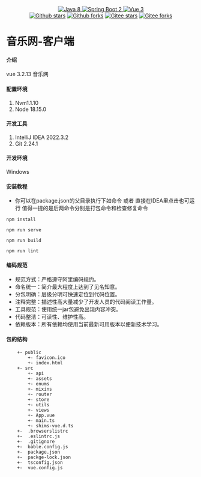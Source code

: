 
<p align="center"><a href='https://docs.oracle.com/en/java/javase/8'><img alt="Java 8" src="
https://img.shields.io/badge/Java%208-%234479A1.svg?logo=data:image/png"
</a>
    <a href='https://docs.spring.io/spring-boot/docs/2.0.0-SNAPSHOT/reference/html'>
<img alt="Spring Boot 2" src="https://img.shields.io/badge/Spring%20Boot%202-%23000000.svg?logo=springboot">
</a>
    <a href='https://staging-cn.vuejs.org'>
<img alt="Vue 3" src="https://img.shields.io/badge/Vue%202%20-%232b3847.svg?logo=vue.js">
</a><br/>
    <a href='#'><img alt="Github stars" src="https://img.shields.io/github/stars/201206030/novel?logo=github"></a>
    <a href='#'><img alt="Github forks" src="https://img.shields.io/github/forks/201206030/novel?logo=github"></a>
    <a href='#'><img alt="Gitee stars" src="https://gitee.com/novel_dev_team/novel/badge/star.svg?theme=gitee"></a>
    <a href='#'><img alt="Gitee forks" src="https://gitee.com/novel_dev_team/novel/badge/fork.svg?theme=gitee"></a>
</p>

# 音乐网-客户端

#### 介绍
vue 3.2.13 音乐网
#### 配置环境
1. Nvm1.1.10
2. Node 18.15.0
#### 开发工具
1. IntelliJ IDEA 2022.3.2
2. Git 2.24.1
#### 开发环境
Windows
#### 安装教程
+ 你可以在package.json的父目录执行下如命令 或者 直接在IDEA里点击也可运行 值得一提的是后两命令分别是打包命令和检查修复命令
```
npm install
```
```
npm run serve
```
```
npm run build
```
```
npm run lint
```

#### 编码规范

- 规范方式：严格遵守阿里编码规约。
- 命名统一：简介最大程度上达到了见名知意。
- 分包明确：层级分明可快速定位到代码位置。
- 注释完整：描述性高大量减少了开发人员的代码阅读工作量。
- 工具规范：使用统一jar包避免出现内容冲突。
- 代码整洁：可读性、维护性高。
- 依赖版本：所有依赖均使用当前最新可用版本以便新技术学习。

#### 包的结构

```
    +- public
        +- favicon.ico
        +- index.html
    +- src
        +- api
        +- assets
        +- enums
        +- mixins
        +- router
        +- store
        +- utils
        +- views
        +- App.vue
        +- main.ts
        +- shims-vue.d.ts
    +-  .browserslistrc
    +-  .eslintrc.js
    +-  .gitignore
    +-  bable.config.js
    +-  package.json
    +-  packge-lock.json
    +-  tsconfig.json
    +-  vue.config.js
```
